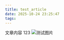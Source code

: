 ```yaml
---
title: test_article
date: 2025-10-24 23:25:47
tags:
---
```


文章内容
123
![测试图片](2BCCD4D8-D93A-4794-9464-F88A86C525E0_4_5005_c.jpeg)
